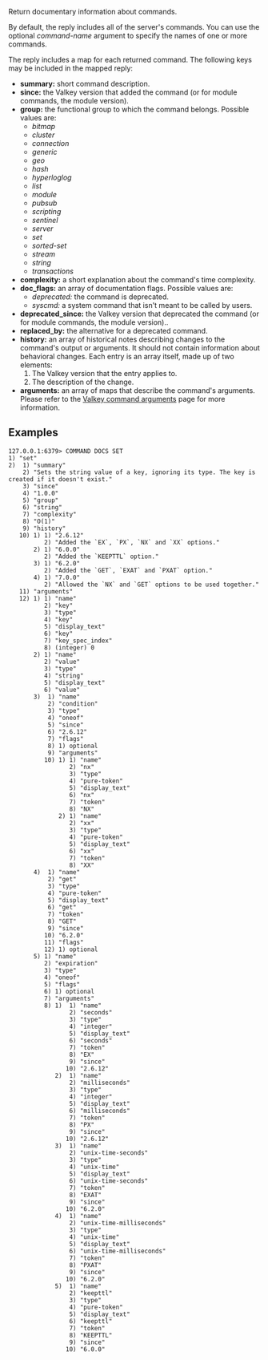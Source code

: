Return documentary information about commands.

By default, the reply includes all of the server's commands.
You can use the optional _command-name_ argument to specify the names of one or more commands.

The reply includes a map for each returned command.
The following keys may be included in the mapped reply:

* **summary:** short command description.
* **since:** the Valkey version that added the command (or for module commands, the module version).
* **group:** the functional group to which the command belongs.
  Possible values are:
  - _bitmap_
  - _cluster_
  - _connection_
  - _generic_
  - _geo_
  - _hash_
  - _hyperloglog_
  - _list_
  - _module_
  - _pubsub_
  - _scripting_
  - _sentinel_
  - _server_
  - _set_
  - _sorted-set_
  - _stream_
  - _string_
  - _transactions_
* **complexity:** a short explanation about the command's time complexity.
* **doc_flags:** an array of documentation flags.
  Possible values are:
  - _deprecated:_ the command is deprecated.
  - _syscmd:_ a system command that isn't meant to be called by users.
* **deprecated_since:** the Valkey version that deprecated the command (or for module commands, the module version)..
* **replaced_by:** the alternative for a deprecated command.
* **history:** an array of historical notes describing changes to the command's output or arguments. It should not contain information about behavioral changes.
  Each entry is an array itself, made up of two elements:
  1. The Valkey version that the entry applies to.
  2. The description of the change.
* **arguments:** an array of maps that describe the command's arguments.
  Please refer to the [Valkey command arguments][td] page for more information.

[td]: /topics/command-arguments

## Examples

```valkey-cli
127.0.0.1:6379> COMMAND DOCS SET
1) "set"
2)  1) "summary"
    2) "Sets the string value of a key, ignoring its type. The key is created if it doesn't exist."
    3) "since"
    4) "1.0.0"
    5) "group"
    6) "string"
    7) "complexity"
    8) "O(1)"
    9) "history"
   10) 1) 1) "2.6.12"
          2) "Added the `EX`, `PX`, `NX` and `XX` options."
       2) 1) "6.0.0"
          2) "Added the `KEEPTTL` option."
       3) 1) "6.2.0"
          2) "Added the `GET`, `EXAT` and `PXAT` option."
       4) 1) "7.0.0"
          2) "Allowed the `NX` and `GET` options to be used together."
   11) "arguments"
   12) 1) 1) "name"
          2) "key"
          3) "type"
          4) "key"
          5) "display_text"
          6) "key"
          7) "key_spec_index"
          8) (integer) 0
       2) 1) "name"
          2) "value"
          3) "type"
          4) "string"
          5) "display_text"
          6) "value"
       3)  1) "name"
           2) "condition"
           3) "type"
           4) "oneof"
           5) "since"
           6) "2.6.12"
           7) "flags"
           8) 1) optional
           9) "arguments"
          10) 1) 1) "name"
                 2) "nx"
                 3) "type"
                 4) "pure-token"
                 5) "display_text"
                 6) "nx"
                 7) "token"
                 8) "NX"
              2) 1) "name"
                 2) "xx"
                 3) "type"
                 4) "pure-token"
                 5) "display_text"
                 6) "xx"
                 7) "token"
                 8) "XX"
       4)  1) "name"
           2) "get"
           3) "type"
           4) "pure-token"
           5) "display_text"
           6) "get"
           7) "token"
           8) "GET"
           9) "since"
          10) "6.2.0"
          11) "flags"
          12) 1) optional
       5) 1) "name"
          2) "expiration"
          3) "type"
          4) "oneof"
          5) "flags"
          6) 1) optional
          7) "arguments"
          8) 1)  1) "name"
                 2) "seconds"
                 3) "type"
                 4) "integer"
                 5) "display_text"
                 6) "seconds"
                 7) "token"
                 8) "EX"
                 9) "since"
                10) "2.6.12"
             2)  1) "name"
                 2) "milliseconds"
                 3) "type"
                 4) "integer"
                 5) "display_text"
                 6) "milliseconds"
                 7) "token"
                 8) "PX"
                 9) "since"
                10) "2.6.12"
             3)  1) "name"
                 2) "unix-time-seconds"
                 3) "type"
                 4) "unix-time"
                 5) "display_text"
                 6) "unix-time-seconds"
                 7) "token"
                 8) "EXAT"
                 9) "since"
                10) "6.2.0"
             4)  1) "name"
                 2) "unix-time-milliseconds"
                 3) "type"
                 4) "unix-time"
                 5) "display_text"
                 6) "unix-time-milliseconds"
                 7) "token"
                 8) "PXAT"
                 9) "since"
                10) "6.2.0"
             5)  1) "name"
                 2) "keepttl"
                 3) "type"
                 4) "pure-token"
                 5) "display_text"
                 6) "keepttl"
                 7) "token"
                 8) "KEEPTTL"
                 9) "since"
                10) "6.0.0"
```
